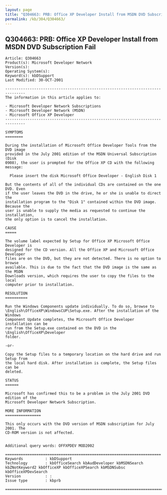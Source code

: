 ```yaml
---
layout: page
title: "Q304663: PRB: Office XP Developer Install from MSDN DVD Subscription Fail"
permalink: /kb/304/Q304663/
---
```


## Q304663: PRB: Office XP Developer Install from MSDN DVD Subscription Fail

	Article: Q304663
	Product(s): Microsoft Developer Network
	Version(s): 
	Operating System(s): 
	Keyword(s): kbDSupport
	Last Modified: 30-OCT-2001
	
	-------------------------------------------------------------------------------
	The information in this article applies to:
	
	- Microsoft Developer Network Subscriptions 
	- Microsoft Developer Network (MSDN) 
	- Microsoft Office XP Developer 
	-------------------------------------------------------------------------------
	
	SYMPTOMS
	========
	
	During the installation of Microsoft Office Developer Tools from the DVD image
	provided in the July 2001 edition of the MSDN Universal Subscription (Disk
	0908), the user is prompted for the Office XP CD with the following message:
	
	  Please insert the disk Microsoft Office Developer - English Disk 1
	
	But the contents of all of the individual CDs are contained on the one DVD. Even
	if the user leaves the DVD in the drive, he or she is unable to direct the
	installation program to the "Disk 1" contained within the DVD image. Because the
	user is unable to supply the media as requested to continue the installation,
	the only option is to cancel the installation.
	
	CAUSE
	=====
	
	The volume label expected by Setup for Office XP Microsoft Office Developer is
	designed for the CD version. All the Office XP and Microsoft Office Developer
	files are on the DVD, but they are not detected. There is no option to browse
	available. This is due to the fact that the DVD image is the same as the MSDN
	Downloads version, which requires the user to copy the files to the local
	computer prior to installation.
	
	RESOLUTION
	==========
	
	Run the Windows Components update individually. To do so, browse to
	\English\OfficeXP\WindowsCUP\Setup.exe. After the installation of the Windows
	Component Update completes, the Microsoft Office Developer installation can be
	run from the Setup.exe contained on the DVD in the \English\OfficeXP\Developer
	folder.
	
	-or-
	
	Copy the Setup files to a temporary location on the hard drive and run Setup from
	the local hard disk. After installation is complete, the Setup files can be
	deleted.
	
	STATUS
	======
	
	Microsoft has confirmed this to be a problem in the July 2001 DVD edition of the
	Microsoft Developer Network Subscription.
	
	MORE INFORMATION
	================
	
	This only occurs with the DVD version of MSDN subscription for July 2001. The
	CD-ROM version is not affected.
	
	
	Additional query words: OFFXPDEV MOD2002
	
	======================================================================
	Keywords          : kbDSupport 
	Technology        : kbOfficeSearch kbAudDeveloper kbMSDNSearch kbZNotKeyword2 kbOfficeXP kbOfficeXPSearch kbMSDNSubsc kbOfficeXPDevSearch
	Version           : :
	Issue type        : kbprb
	
	=============================================================================
	
